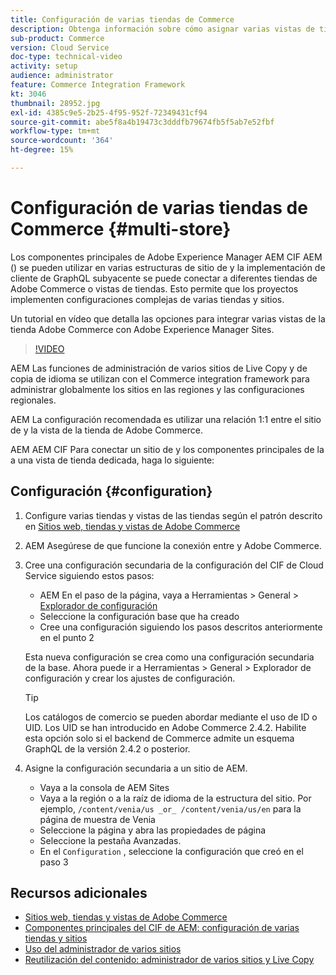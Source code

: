 ```yaml
---
title: Configuración de varias tiendas de Commerce
description: Obtenga información sobre cómo asignar varias vistas de tiendas de Adobe Commerce a Adobe Experience Manager. Esto permite que los proyectos admitan casos de uso de varios inquilinos y multilingües.
sub-product: Commerce
version: Cloud Service
doc-type: technical-video
activity: setup
audience: administrator
feature: Commerce Integration Framework
kt: 3046
thumbnail: 28952.jpg
exl-id: 4385c9e5-2b25-4f95-952f-72349431cf94
source-git-commit: abe5f8a4b19473c3dddfb79674fb5f5ab7e52fbf
workflow-type: tm+mt
source-wordcount: '364'
ht-degree: 15%

---
```


# Configuración de varias tiendas de Commerce {#multi-store}

Los componentes principales de Adobe Experience Manager AEM CIF AEM () se pueden utilizar en varias estructuras de sitio de y la implementación de cliente de GraphQL subyacente se puede conectar a diferentes tiendas de Adobe Commerce o vistas de tiendas. Esto permite que los proyectos implementen configuraciones complejas de varias tiendas y sitios.

Un tutorial en vídeo que detalla las opciones para integrar varias vistas de la tienda Adobe Commerce con Adobe Experience Manager Sites.

>[!VIDEO](https://video.tv.adobe.com/v/28952/?quality=12)

AEM Las funciones de administración de varios sitios de Live Copy y de copia de idioma se utilizan con el Commerce integration framework para administrar globalmente los sitios en las regiones y las configuraciones regionales.

AEM La configuración recomendada es utilizar una relación 1:1 entre el sitio de y la vista de la tienda de Adobe Commerce.

AEM AEM CIF Para conectar un sitio de y los componentes principales de la a una vista de tienda dedicada, haga lo siguiente:

## Configuración {#configuration}

1. Configure varias tiendas y vistas de las tiendas según el patrón descrito en [Sitios web, tiendas y vistas de Adobe Commerce](https://experienceleague.adobe.com/docs/commerce-admin/start/setup/websites-stores-views.html)

2. AEM Asegúrese de que funcione la conexión entre y Adobe Commerce.

3. Cree una configuración secundaria de la configuración del CIF de Cloud Service siguiendo estos pasos:

   * AEM En el paso de la página, vaya a Herramientas > General > [Explorador de configuración](/help/implementing/developing/introduction/configurations.md#using-configuration-browser)
   * Seleccione la configuración base que ha creado
   * Cree una configuración siguiendo los pasos descritos anteriormente en el punto 2

   Esta nueva configuración se crea como una configuración secundaria de la base. Ahora puede ir a Herramientas > General > Explorador de configuración y crear los ajustes de configuración.

   >[!TIP]
   >
   > Los catálogos de comercio se pueden abordar mediante el uso de ID o UID. Los UID se han introducido en Adobe Commerce 2.4.2. Habilite esta opción solo si el backend de Commerce admite un esquema GraphQL de la versión 2.4.2 o posterior.

4. Asigne la configuración secundaria a un sitio de AEM.

   * Vaya a la consola de AEM Sites
   * Vaya a la región o a la raíz de idioma de la estructura del sitio. Por ejemplo, `/content/venia/us _or_ /content/venia/us/en` para la página de muestra de Venia
   * Seleccione la página y abra las propiedades de página
   * Seleccione la pestaña Avanzadas.
   * En el `Configuration` , seleccione la configuración que creó en el paso 3

## Recursos adicionales

* [Sitios web, tiendas y vistas de Adobe Commerce](https://experienceleague.adobe.com/docs/commerce-admin/start/setup/websites-stores-views.html)
* [Componentes principales del CIF de AEM: configuración de varias tiendas y sitios](https://github.com/adobe/aem-core-cif-components#multi-store--site-configuration)
* [Uso del administrador de varios sitios](https://experienceleague.adobe.com/docs/experience-manager-learn/sites/translation/multi-site-manager-feature-video-use.html)
* [Reutilización del contenido: administrador de varios sitios y Live Copy](/help/sites-cloud/administering/msm/overview.md)

